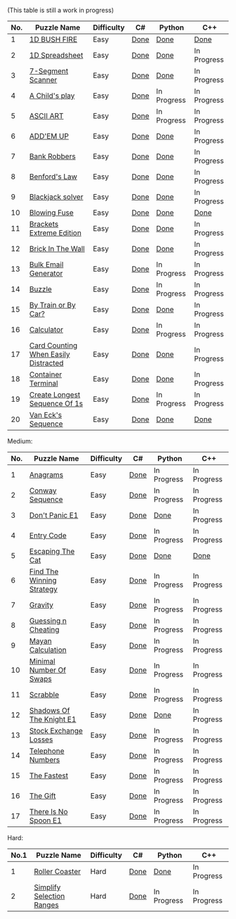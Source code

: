 (This table is still a work in progress)

<table>
  <thead>
    <tr>
      <th>No.</th>
      <th>Puzzle Name</th>
      <th>Difficulty</th>
      <th>C#</th>
      <th>Python</th>
      <th>C++</th
    </tr>
  </thead>
  <tbody>
    <tr>
      <td>1</td>
      <td> <a href="https://www.codingame.com/training/easy/1d-bush-fire"> 1D BUSH FIRE</a> </td>
      <td>Easy</td>
      <td> <a href="https://github.com/KGrants/CodinGame/blob/main/Easy/1D%20Bush%20Fire/1D%20Bush%20Fire.cs"> Done</a> </td>
      <td> <a href="https://github.com/KGrants/CodinGame/blob/main/Easy/1D%20Bush%20Fire/1D%20Bush%20Fire.py"> Done</a> </td>
      <td> <a href="https://github.com/KGrants/CodinGame/blob/main/Easy/1D%20Bush%20Fire/1D%20Bush%20File.cpp"> Done</a> </td>
    </tr>
    <tr>
      <td>2</td>
      <td> <a href="https://www.codingame.com/training/easy/1d-spreadsheet"> 1D Spreadsheet</a> </td>
      <td>Easy</td>
      <td> <a href="https://github.com/KGrants/CodinGame/blob/main/Easy/1D%20Spreadsheet/1D%20Spreadsheet.cs"> Done</a> </td>
      <td> <a href="https://github.com/KGrants/CodinGame/blob/main/Easy/1D%20Spreadsheet/1D%20Spreadsheet.py"> Done</a> </td>
      <td>In Progress</td>
    </tr>
    <tr>
      <td>3</td>
      <td> <a href="https://www.codingame.com/training/easy/7-segment-scanner"> 7-Segment Scanner</a> </td>
      <td>Easy</td>
      <td> <a href="https://github.com/KGrants/CodinGame/blob/main/Easy/7-Segment%20Scanner/7-Segment%20Scanner.cs"> Done</a> </td>
      <td> <a href="https://github.com/KGrants/CodinGame/blob/main/Easy/7-Segment%20Scanner/7-Segment%20Scanner.py"> Done</a> </td>
      <td>In Progress</td>
    </tr>
    <tr>
      <td>4</td>
      <td> <a href="https://www.codingame.com/training/easy/a-childs-play"> A Child's play</a> </td>
      <td>Easy</td>
      <td> <a href="https://github.com/KGrants/CodinGame/blob/main/Easy/A%20child's%20play/A%20child's%20play.cs"> Done</a> </td>
      <td>In Progress</td>
      <td>In Progress</td>
    </tr>
    <tr>
      <td>5</td>
      <td> <a href="https://www.codingame.com/training/easy/ascii-art"> ASCII ART</a> </td>
      <td>Easy</td>
      <td> <a href="https://github.com/KGrants/CodinGame/blob/main/Easy/ASCII%20ART/ASCII%20ART.cs"> Done</a> </td>
      <td>In Progress</td>
      <td>In Progress</td>
    </tr>
    <tr>
    <tr>
      <td>6</td>
      <td> <a href="https://www.codingame.com/training/easy/addem-up"> ADD'EM UP</a> </td>
      <td>Easy</td>
      <td> <a href="https://github.com/KGrants/CodinGame/blob/main/Easy/Add'em%20Up/Add'em%20Up.cs"> Done</a> </td>
      <td> <a href="https://github.com/KGrants/CodinGame/blob/main/Easy/Add'em%20Up/Add'em%20Up.py"> Done</a> </td>
      <td>In Progress</td>
    </tr>
    <tr>
    <tr>
      <td>7</td>
      <td> <a href="https://www.codingame.com/training/easy/bank-robbers"> Bank Robbers</a> </td>
      <td>Easy</td>
      <td> <a href="https://github.com/KGrants/CodinGame/blob/main/Easy/Bank%20Robbers/Bank%20Robbers.cs"> Done</a> </td>
      <td> <a href="https://github.com/KGrants/CodinGame/blob/main/Easy/Bank%20Robbers/Bank%20Robbers.py"> Done</a> </td>
      <td>In Progress</td>
    </tr>
    <tr>
    <tr>
      <td>8</td>
      <td> <a href="https://www.codingame.com/training/easy/benfords-law"> Benford's Law</a> </td>
      <td>Easy</td>
      <td> <a href="https://github.com/KGrants/CodinGame/blob/main/Easy/Benford's%20Law/Benford's%20Law.cs"> Done</a> </td>
      <td> <a href="https://github.com/KGrants/CodinGame/blob/main/Easy/Benford's%20Law/Benford's%20Law.py"> Done</a> </td>
      <td>In Progress</td>
    </tr>
    <tr>
    <tr>
      <td>9</td>
      <td> <a href="https://www.codingame.com/training/easy/blackjack-solver"> Blackjack solver</a> </td>
      <td>Easy</td>
      <td> <a href="https://github.com/KGrants/CodinGame/blob/main/Easy/Blackjack%20solver/Blackjack%20solver.cs"> Done</a> </td>
      <td> <a href="https://github.com/KGrants/CodinGame/blob/main/Easy/Blackjack%20solver/Blackjack%20solver.py"> Done</a> </td>
      <td>In Progress</td>
    </tr>
    <tr>
      <td>10</td>
      <td> <a href="https://www.codingame.com/training/easy/blowing-fuse"> Blowing Fuse</a> </td>
      <td>Easy</td>
      <td> <a href="https://github.com/KGrants/CodinGame/blob/main/Easy/Blowing%20Fuse/Blowing%20Fuse.cs"> Done</a> </td>
      <td> <a href="https://github.com/KGrants/CodinGame/blob/main/Easy/Blowing%20Fuse/Blowing%20Fuse.py"> Done</a> </td>
      <td> <a href="https://github.com/KGrants/CodinGame/blob/main/Easy/Blowing%20Fuse/Blowing%20Fuse.cpp"> Done</a></td>
    </tr>
    <tr>
      <td>11</td>
      <td> <a href="https://www.codingame.com/training/easy/brackets-extreme-edition"> Brackets Extreme Edition</a> </td>
      <td>Easy</td>
      <td> <a href="https://github.com/KGrants/CodinGame/blob/main/Easy/Brackets%20Extreme%20Edition/Brackets%20Extreme%20Edition.cs"> Done</a> </td>
      <td> <a href="https://github.com/KGrants/CodinGame/blob/main/Easy/Brackets%20Extreme%20Edition/Brackets%20Extreme%20Edition.py"> Done</a> </td>
      <td>In Progress</td>
    </tr>
    <tr>
      <td>12</td>
      <td> <a href="https://www.codingame.com/training/easy/brick-in-the-wall"> Brick In The Wall</a> </td>
      <td>Easy</td>
      <td> <a href="https://github.com/KGrants/CodinGame/blob/main/Easy/Brick%20in%20the%20Wall/Brick%20in%20the%20Wall.cs"> Done</a> </td>
      <td> <a href="https://github.com/KGrants/CodinGame/blob/main/Easy/Brick%20in%20the%20Wall/Brick%20in%20the%20Wall.py"> Done</a> </td>
      <td>In Progress</td>
    </tr>
    <tr>
      <td>13</td>
      <td> <a href="https://www.codingame.com/training/easy/bulk-email-generator"> Bulk Email Generator</a> </td>
      <td>Easy</td>
      <td> <a href="https://github.com/KGrants/CodinGame/blob/main/Easy/Bulk%20Email%20Generator/Bulk%20Email%20Generator.cs"> Done</a> </td>
      <td>In Progress</td>
      <td>In Progress</td>
    </tr>
    <tr>
      <td>14</td>
      <td> <a href="https://www.codingame.com/training/easy/buzzle"> Buzzle</a> </td>
      <td>Easy</td>
      <td> <a href="https://github.com/KGrants/CodinGame/blob/main/Easy/Buzzle/Buzzle.cs"> Done</a> </td>
      <td>In Progress</td>
      <td>In Progress</td>
    </tr>
    <tr>
      <td>15</td>
      <td> <a href="https://www.codingame.com/training/easy/by-train-or-by-car"> By Train or By Car?</a> </td>
      <td>Easy</td>
      <td> <a href="https://github.com/KGrants/CodinGame/blob/main/Easy/By%20train%20or%20by%20car/By%20train%20or%20by%20car.cs"> Done</a> </td>
      <td> <a href="https://github.com/KGrants/CodinGame/blob/main/Easy/By%20train%20or%20by%20car/By%20train%20or%20by%20car.py"> Done</a> </td>
      <td>In Progress</td>
    </tr>
    <tr>
      <td>16</td>
      <td> <a href="https://www.codingame.com/training/easy/calculator"> Calculator</a> </td>
      <td>Easy</td>
      <td> <a href="https://github.com/KGrants/CodinGame/blob/main/Easy/Calculator/Calculator.cs"> Done</a> </td>
      <td>In Progress</td>
      <td>In Progress</td>
    </tr>
    <tr>
      <td>17</td>
      <td> <a href="https://www.codingame.com/training/easy/card-counting-when-easily-distracted"> Card Counting When Easily Distracted</a> </td>
      <td>Easy</td>
      <td> <a href="https://github.com/KGrants/CodinGame/blob/main/Easy/Card%20Counting%20When%20Easily%20Distracted/Card%20Counting%20When%20Easily%20Distracted.cs"> Done</a> </td>
      <td> <a href="https://github.com/KGrants/CodinGame/blob/main/Easy/Card%20Counting%20When%20Easily%20Distracted/Card%20Counting%20When%20Easily%20Distracted.py"> Done</a> </td>
      <td>In Progress</td>
    </tr>
    <tr>
      <td>18</td>
      <td> <a href="https://www.codingame.com/training/easy/container-terminal"> Container Terminal</a> </td>
      <td>Easy</td>
      <td> <a href="https://github.com/KGrants/CodinGame/blob/main/Easy/Container%20Terminal/Container%20Terminal.cs"> Done</a> </td>
      <td> <a href="https://github.com/KGrants/CodinGame/blob/main/Easy/Container%20Terminal/Container%20Terminal.py"> Done</a> </td>
      <td>In Progress</td>
    </tr>
    <tr>
      <td>19</td>
      <td> <a href="https://www.codingame.com/training/easy/create-the-longest-sequence-of-1s"> Create Longest Sequence Of 1s</a> </td>
      <td>Easy</td>
      <td> <a href="https://github.com/KGrants/CodinGame/blob/main/Easy/Create%20the%20longest%20sequence%20of%201s/Create%20the%20longest%20sequence%20of%201s.cs"> Done</a> </td>
      <td>In Progress</td>
      <td>In Progress</td>
    </tr>
    <tr>
      <td>20</td>
      <td> <a href="https://www.codingame.com/training/easy/van-ecks-sequence"> Van Eck's Sequence</a> </td>
      <td>Easy</td>
      <td> <a href="https://github.com/KGrants/CodinGame/blob/main/Easy/Van%20Eck's%20sequence/Van%20Eck's%20sequence.cs"> Done</a> </td>
      <td> <a href="https://github.com/KGrants/CodinGame/blob/main/Easy/Van%20Eck's%20sequence/Van%20Eck's%20sequence.py"> Done</a> </td>
      <td> <a href="https://github.com/KGrants/CodinGame/blob/main/Easy/Van%20Eck's%20sequence/Van%20Eck's%20sequence.cpp"> Done</a> </td>
    </tr>
  </tbody>
</table>

Medium:
<table>
  <thead>
    <tr>
      <th>No.</th>
      <th>Puzzle Name</th>
      <th>Difficulty</th>
      <th>C#</th>
      <th>Python</th>
      <th>C++</th
    </tr>
  </thead>
  <tbody>
    <tr>
      <td>1</td>
      <td> <a href="https://www.codingame.com/training/medium/anagrams"> Anagrams</a> </td>
      <td>Easy</td>
      <td> <a href="https://github.com/KGrants/CodinGame/blob/main/Medium/Anagrams/Anagrams.cs"> Done</a> </td>
      <td>In Progress</td>
      <td>In Progress</td>
    </tr>
    <tr>
      <td>2</td>
      <td> <a href="https://www.codingame.com/training/medium/conway-sequence"> Conway Sequence</a> </td>
      <td>Easy</td>
      <td> <a href="https://github.com/KGrants/CodinGame/blob/main/Medium/Conway%20Sequence/Conway%20Sequence.cs"> Done</a> </td>
      <td>In Progress</td>
      <td>In Progress</td>
    </tr>
    <tr>
      <td>3</td>
      <td> <a href="https://www.codingame.com/training/medium/don't-panic-episode-1"> Don't Panic E1</a> </td>
      <td>Easy</td>
      <td> <a href="https://github.com/KGrants/CodinGame/blob/main/Medium/Don't%20Panic%20-%20Episode%201/Don't%20Panic_v2.cs"> Done</a> </td>
      <td> <a href="https://github.com/KGrants/CodinGame/blob/main/Medium/Don't%20Panic%20-%20Episode%201/Don't%20Panic.py"> Done</a> </td>
      <td>In Progress</td>
    </tr>
    <tr>
      <td>4</td>
      <td> <a href="https://www.codingame.com/training/medium/entry-code"> Entry Code</a> </td>
      <td>Easy</td>
      <td> <a href="https://github.com/KGrants/CodinGame/blob/main/Medium/Entry%20Code/Entry%20Code.cs"> Done</a> </td>
      <td>In Progress</td>
      <td>In Progress</td>
    </tr>
    <tr>
      <td>5</td>
      <td> <a href="https://www.codingame.com/training/medium/escaping-the-cat"> Escaping The Cat</a> </td>
      <td>Easy</td>
      <td> <a href="https://github.com/KGrants/CodinGame/blob/main/Medium/Escaping%20The%20Cat/Escaping%20The%20Cat.cs"> Done</a> </td>
      <td> <a href="https://github.com/KGrants/CodinGame/blob/main/Medium/Escaping%20The%20Cat/Escaping%20The%20Cat.py"> Done</a> </td>
      <td> <a href="https://github.com/KGrants/CodinGame/blob/main/Medium/Escaping%20The%20Cat/Escaping%20The%20Cat.cpp"> Done</a> </td>
    </tr>
    <tr>
    <tr>
      <td>6</td>
      <td> <a href="https://www.codingame.com/training/medium/find-the-winning-strategy"> Find The Winning Strategy</a> </td>
      <td>Easy</td>
      <td> <a href="https://github.com/KGrants/CodinGame/blob/main/Medium/Find%20the%20winning%20strategy/Find%20the%20winning%20strategy.cs"> Done</a> </td>
      <td>In Progress</td>
      <td>In Progress</td>
    </tr>
    <tr>
    <tr>
      <td>7</td>
      <td> <a href="https://www.codingame.com/training/medium/gravity"> Gravity</a> </td>
      <td>Easy</td>
      <td> <a href="https://github.com/KGrants/CodinGame/blob/main/Medium/Gravity/Gravity.cs"> Done</a> </td>
      <td>In Progress</td>
      <td>In Progress</td>
    </tr>
    <tr>
    <tr>
      <td>8</td>
      <td> <a href="https://www.codingame.com/training/medium/guessing-n-cheating"> Guessing n Cheating</a> </td>
      <td>Easy</td>
      <td> <a href="https://github.com/KGrants/CodinGame/blob/main/Medium/Guessing%20n%20Cheating/Guessing%20n%20Cheating.cs"> Done</a> </td>
      <td>In Progress</td>
      <td>In Progress</td>
    </tr>
    <tr>
    <tr>
      <td>9</td>
      <td> <a href="https://www.codingame.com/training/medium/mayan-calculation"> Mayan Calculation</a> </td>
      <td>Easy</td>
      <td> <a href="https://github.com/KGrants/CodinGame/blob/main/Medium/Mayan%20Calculation/Mayan%20Calculation.cs"> Done</a> </td>
      <td>In Progress</td>
      <td>In Progress</td>
    </tr>
    <tr>
      <td>10</td>
      <td> <a href="https://www.codingame.com/training/medium/minimal-number-of-swaps"> Minimal Number Of Swaps</a> </td>
      <td>Easy</td>
      <td> <a href="https://github.com/KGrants/CodinGame/tree/main/Medium/Minimal%20number%20of%20swaps"> Done</a> </td>
      <td>In Progress</td>
      <td>In Progress</td>
    </tr>
    <tr>
      <td>11</td>
      <td> <a href="https://www.codingame.com/training/medium/scrabble"> Scrabble</a> </td>
      <td>Easy</td>
      <td> <a href="https://github.com/KGrants/CodinGame/blob/main/Medium/Scrabble/Scrabble.cs"> Done</a> </td>
      <td>In Progress</td>
      <td>In Progress</td>
    </tr>
    <tr>
      <td>12</td>
      <td> <a href="https://www.codingame.com/training/medium/shadows-of-the-knight-episode-1"> Shadows Of The Knight E1</a> </td>
      <td>Easy</td>
      <td> <a href="https://github.com/KGrants/CodinGame/blob/main/Medium/Shadows%20Of%20The%20Knight%20E1/Shadows%20Of%20The%20Knight%20E1.cs"> Done</a> </td>
      <td> <a href="https://github.com/KGrants/CodinGame/blob/main/Medium/Shadows%20Of%20The%20Knight%20E1/Shadows%20Of%20The%20Knight.py"> Done</a> </td>
      <td>In Progress</td>
    </tr>
    <tr>
      <td>13</td>
      <td> <a href="https://www.codingame.com/training/medium/stock-exchange-losses"> Stock Exchange Losses</a> </td>
      <td>Easy</td>
      <td> <a href="https://github.com/KGrants/CodinGame/blob/main/Medium/Stock%20Exchange%20Losses/Stock%20Exchange%20Losses.cs"> Done</a> </td>
      <td>In Progress</td>
      <td>In Progress</td>
    </tr>
    <tr>
      <td>14</td>
      <td> <a href="https://www.codingame.com/training/medium/telephone-numbers"> Telephone Numbers</a> </td>
      <td>Easy</td>
      <td> <a href="https://github.com/KGrants/CodinGame/blob/main/Medium/Telephone%20Numbers/Telephone%20Numbers%20(correct%20approach).cs"> Done</a> </td>
      <td>In Progress</td>
      <td>In Progress</td>
    </tr>
    <tr>
      <td>15</td>
      <td> <a href="https://www.codingame.com/training/medium/the-fastest"> The Fastest</a> </td>
      <td>Easy</td>
      <td> <a href="https://github.com/KGrants/CodinGame/blob/main/Medium/The%20Fastest/The%20Fastest.cs"> Done</a> </td>
      <td>In Progress</td>
      <td>In Progress</td>
    </tr>
    <tr>
      <td>16</td>
      <td> <a href="https://www.codingame.com/training/medium/the-gift"> The Gift</a> </td>
      <td>Easy</td>
      <td> <a href="https://github.com/KGrants/CodinGame/blob/main/Medium/The%20Gift/The%20GiftV2.cs"> Done</a> </td>
      <td>In Progress</td>
      <td>In Progress</td>
    </tr>
    <tr>
      <td>17</td>
      <td> <a href="https://www.codingame.com/training/medium/there-is-no-spoon-episode-1"> There Is No Spoon E1</a> </td>
      <td>Easy</td>
      <td> <a href="https://github.com/KGrants/CodinGame/blob/main/Medium/There%20Is%20No%20Spoon%20E1/There%20Is%20No%20Spoon%20E1.cs"> Done</a> </td>
      <td>In Progress</td>
      <td>In Progress</td>
    </tr>
  </tbody>
</table>

Hard:
<table>
  <thead>
    <tr>
      <th>No.1</th>
      <th>Puzzle Name</th>
      <th>Difficulty</th>
      <th>C#</th>
      <th>Python</th>
      <th>C++</th
    </tr>
  </thead>
  <tbody>
    <tr>
      <td>1</td>
      <td> <a href="https://www.codingame.com/training/hard/roller-coaster"> Roller Coaster</a> </td>
      <td>Hard</td>
      <td> <a href="https://github.com/KGrants/CodinGame/blob/main/Hard/Roller%20Coaster/Roller%20Coaster.cs"> Done</a> </td>
      <td> <a href="https://github.com/KGrants/CodinGame/blob/main/Hard/Roller%20Coaster/Roller%20Coaster.py"> Done</a> </td>
      <td>In Progress</td>
    </tr>
    <tr>
      <td>2</td>
      <td> <a href="https://www.codingame.com/training/hard/simplify-selection-ranges"> Simplify Selection Ranges</a> </td>
      <td>Hard</td>
      <td> <a href="https://github.com/KGrants/CodinGame/blob/main/Hard/Simplify%20Selection%20Ranges/Simplify%20Selection%20Ranges.cs"> Done</a> </td>
      <td>In Progress</td>
      <td>In Progress</td>
    </tr>
  </tbody>
</table>
